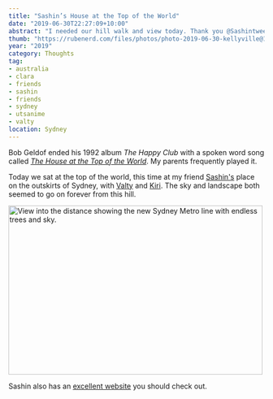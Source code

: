 ```yaml
---
title: "Sashin’s House at the Top of the World"
date: "2019-06-30T22:27:09+10:00"
abstract: "I needed our hill walk and view today. Thank you @Sashintweets, @Kirisviel, and @Valtism :') ♡"
thumb: "https://rubenerd.com/files/photos/photo-2019-06-30-kellyville@1x.jpg"
year: "2019"
category: Thoughts
tag:
- australia
- clara
- friends
- sashin
- friends
- sydney
- utsanime
- valty
location: Sydney
---
```

Bob Geldof ended his 1992 album *The Happy Club* with a spoken word song called *[The House at the Top of the World](https://www.youtube.com/watch?v=S2YV4LQOi-8)*. My parents frequently played it.

Today we sat at the top of the world, this time at my friend [Sashin's](https://twitter.com/sashintweets) place on the outskirts of Sydney, with [Valty](https://twitter.com/valtism) and [Kiri](https://twitter.com/kirisviel). The sky and landscape both seemed to go on forever from this hill.

<p><img src="https://rubenerd.com/files/photos/photo-2019-06-30-kellyville@1x.jpg" srcset="https://rubenerd.com/files/photos/photo-2019-06-30-kellyville@1x.jpg 1x, https://rubenerd.com/files/photos/photo-2019-06-30-kellyville@2x.jpg 2x" alt="View into the distance showing the new Sydney Metro line with endless trees and sky." style="width:500px; height:333px;" /></p>

Sashin also has an [excellent website](https://sashinexists.com/) you should check out.

